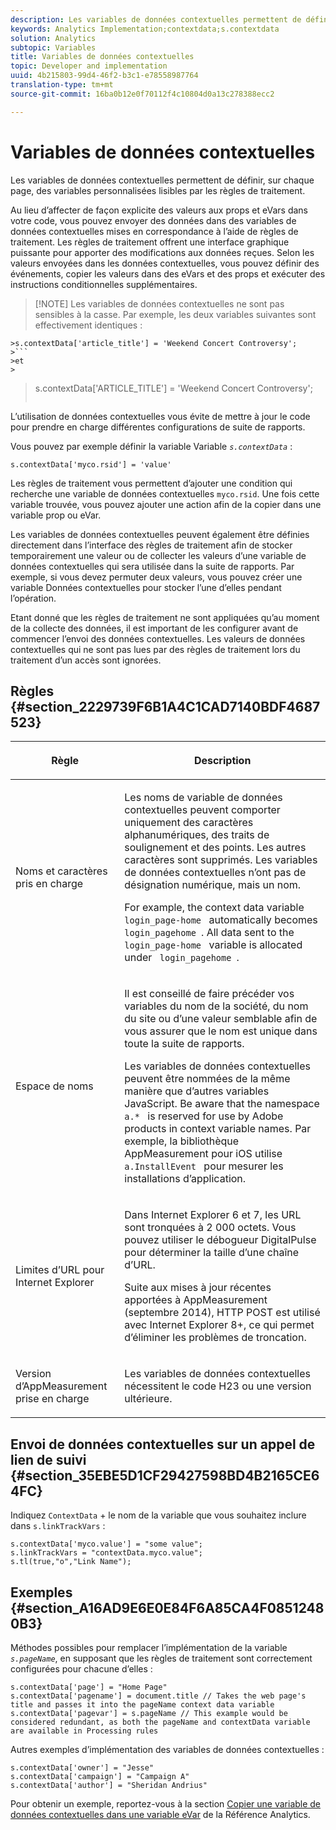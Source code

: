 ```yaml
---
description: Les variables de données contextuelles permettent de définir, sur chaque page, des variables personnalisées lisibles par les règles de traitement.
keywords: Analytics Implementation;contextdata;s.contextdata
solution: Analytics
subtopic: Variables
title: Variables de données contextuelles
topic: Developer and implementation
uuid: 4b215803-99d4-46f2-b3c1-e78558987764
translation-type: tm+mt
source-git-commit: 16ba0b12e0f70112f4c10804d0a13c278388ecc2

---
```



# Variables de données contextuelles

Les variables de données contextuelles permettent de définir, sur chaque page, des variables personnalisées lisibles par les règles de traitement.

Au lieu d’affecter de façon explicite des valeurs aux props et eVars dans votre code, vous pouvez envoyer des données dans des variables de données contextuelles mises en correspondance à l’aide de règles de traitement. Les règles de traitement offrent une interface graphique puissante pour apporter des modifications aux données reçues. Selon les valeurs envoyées dans les données contextuelles, vous pouvez définir des événements, copier les valeurs dans des eVars et des props et exécuter des instructions conditionnelles supplémentaires.

> [!NOTE] Les variables de données contextuelles ne sont pas sensibles à la casse. Par exemple, les deux variables suivantes sont effectivement identiques :
>
```
>s.contextData['article_title'] = 'Weekend Concert Controversy'; 
>```
>et
>
```
>s.contextData['ARTICLE_TITLE'] = 'Weekend Concert Controversy';
>```

L’utilisation de données contextuelles vous évite de mettre à jour le code pour prendre en charge différentes configurations de suite de rapports.

Vous pouvez par exemple définir la variable Variable *`s.contextData`* :

```
s.contextData['myco.rsid'] = 'value'
```

Les règles de traitement vous permettent d’ajouter une condition qui recherche une variable de données contextuelles `myco.rsid`. Une fois cette variable trouvée, vous pouvez ajouter une action afin de la copier dans une variable prop ou eVar.

Les variables de données contextuelles peuvent également être définies directement dans l’interface des règles de traitement afin de stocker temporairement une valeur ou de collecter les valeurs d’une variable de données contextuelles qui sera utilisée dans la suite de rapports. Par exemple, si vous devez permuter deux valeurs, vous pouvez créer une variable Données contextuelles pour stocker l’une d’elles pendant l’opération.

Etant donné que les règles de traitement ne sont appliquées qu’au moment de la collecte des données, il est important de les configurer avant de commencer l’envoi des données contextuelles. Les valeurs de données contextuelles qui ne sont pas lues par des règles de traitement lors du traitement d’un accès sont ignorées.

## Règles {#section_2229739F6B1A4C1CAD7140BDF4687523}

<table id="table_4433A32A952340699B189CAEAF158B06"> 
 <thead> 
  <tr> 
   <th colname="col1" class="entry"> <p>Règle </p> </th> 
   <th colname="col2" class="entry"> <p>Description </p> </th> 
  </tr> 
 </thead>
 <tbody> 
  <tr> 
   <td colname="col1"> <p>Noms et caractères pris en charge </p> </td> 
   <td colname="col2"> <p>Les noms de variable de données contextuelles peuvent comporter uniquement des caractères alphanumériques, des traits de soulignement et des points. Les autres caractères sont supprimés. Les variables de données contextuelles n’ont pas de désignation numérique, mais un nom. </p> <p>For example, the context data variable <code> login_page-home </code> automatically becomes <code> login_pagehome </code>. All data sent to the <code> login_page-home </code> variable is allocated under <code> login_pagehome </code>. </p> </td> 
  </tr> 
  <tr> 
   <td colname="col1"> <p>Espace de noms </p> </td> 
   <td colname="col2"> <p>Il est conseillé de faire précéder vos variables du nom de la société, du nom du site ou d’une valeur semblable afin de vous assurer que le nom est unique dans toute la suite de rapports. </p> <p>Les variables de données contextuelles peuvent être nommées de la même manière que d’autres variables JavaScript. Be aware that the namespace <code> a.* </code> is reserved for use by Adobe products in context variable names. Par exemple, la bibliothèque AppMeasurement pour iOS utilise <code> a.InstallEvent </code> pour mesurer les installations d’application. </p> </td> 
  </tr> 
  <tr> 
   <td colname="col1"> <p>Limites d’URL pour Internet Explorer </p> </td> 
   <td colname="col2"> <p>Dans Internet Explorer 6 et 7, les URL sont tronquées à 2 000 octets. Vous pouvez utiliser le débogueur <span class="keyword">DigitalPulse</span> pour déterminer la taille d’une chaîne d’URL. </p> <p>Suite aux mises à jour récentes apportées à AppMeasurement (septembre 2014), HTTP POST est utilisé avec Internet Explorer 8+, ce qui permet d’éliminer les problèmes de troncation. </p> </td> 
  </tr> 
  <tr> 
   <td colname="col1"> <p>Version d’AppMeasurement prise en charge </p> </td> 
   <td colname="col2"> <p>Les variables de données contextuelles nécessitent le code H23 ou une version ultérieure. </p> </td> 
  </tr> 
 </tbody> 
</table>

## Envoi de données contextuelles sur un appel de lien de suivi {#section_35EBE5D1CF29427598BD4B2165CE64FC}

Indiquez `ContextData` + le nom de la variable que vous souhaitez inclure dans `s.linkTrackVars` :

```
s.contextData['myco.value'] = "some value"; 
s.linkTrackVars = "contextData.myco.value"; 
s.tl(true,"o","Link Name"); 
```

## Exemples {#section_A16AD9E6E0E84F6A85CA4F08512480B3}

Méthodes possibles pour remplacer l’implémentation de la variable *`s.pageName`*, en supposant que les règles de traitement sont correctement configurées pour chacune d’elles :

```
s.contextData['page'] = "Home Page" 
s.contextData['pagename'] = document.title // Takes the web page's title and passes it into the pageName context data variable 
s.contextData['pagevar'] = s.pageName // This example would be considered redundant, as both the pageName and contextData variable are available in Processing rules
```

Autres exemples d’implémentation des variables de données contextuelles :

```
s.contextData['owner'] = "Jesse" 
s.contextData['campaign'] = "Campaign A" 
s.contextData['author'] = "Sheridan Andrius"
```

Pour obtenir un exemple, reportez-vous à la section [Copier une variable de données contextuelles dans une variable eVar](https://marketing.adobe.com/resources/help/en_US/reference/processing_rules_copy_context_data.html) de la Référence Analytics.

